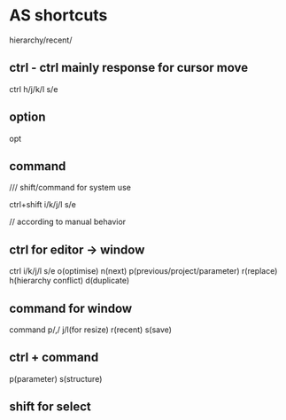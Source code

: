 # AS shortcuts

hierarchy/recent/

## ctrl - ctrl mainly response for cursor move
ctrl h/j/k/l s/e

## option
opt

## command


/// shift/command for system use

ctrl+shift i/k/j/l s/e


// according to manual behavior
## ctrl for editor -> window
ctrl i/k/j/l s/e o(optimise) n(next) p(previous/project/parameter) r(replace)
     h(hierarchy conflict) d(duplicate)

## command for window
command p/,/ j/l(for resize) r(recent) s(save)

## ctrl + command
p(parameter) s(structure)

## shift for select

